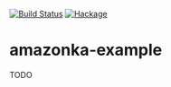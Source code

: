 [![Build Status](https://secure.travis-ci.org/sboosali/amazonka-example.svg)](http://travis-ci.org/sboosali/amazonka-example)
[![Hackage](https://img.shields.io/hackage/v/amazonka-example.svg)](https://hackage.haskell.org/package/amazonka-example)

# amazonka-example

TODO